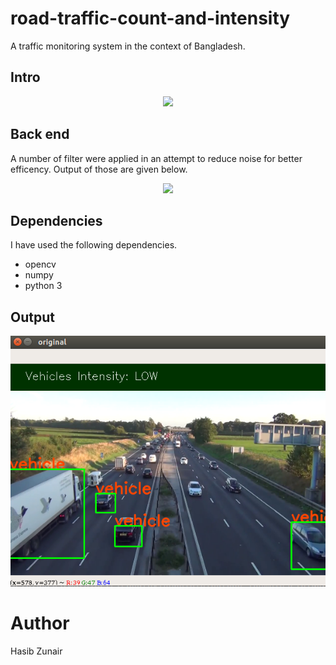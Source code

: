 # road-traffic-count-and-intensity
A traffic monitoring system in the context of Bangladesh.
<br>
## Intro

<p align="center">
  <img src="https://github.com/hasibzunair/road-traffic-count/blob/master/images/output.gif">
</p>

## Back end
A number of filter were applied in an attempt to reduce noise for better efficency. Output of those are given below.

<p align="center">
  <img src="https://github.com/hasibzunair/road-traffic-count/blob/master/images/backgroundSub.gif">
</p>

## Dependencies 
I have used the following dependencies.
   * opencv
   * numpy
   * python 3

## Output
<p align="center">
  <img src="/images/output.png">
</p>

# Author
Hasib Zunair 

